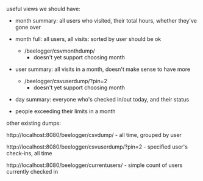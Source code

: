 useful views we should have:

- month summary: all users who visited, their total hours, whether they've gone over

- month full: all users, all visits: sorted by user should be ok
	- /beelogger/csvmonthdump/
		- doesn't yet support choosing month

- user summary: all visits in a month, doesn't make sense to have more 
	- /beelogger/csvuserdump/?pin=2
		- doesn't yet support choosing month

- day summary: everyone who's checked in/out today, and their status

- people exceeding their limits in a month


other existing dumps:

http://localhost:8080/beelogger/csvdump/
	- all time, grouped by user

http://localhost:8080/beelogger/csvuserdump/?pin=2
	- specified user's check-ins, all time

http://localhost:8080/beelogger/currentusers/
	- simple count of users currently checked in
